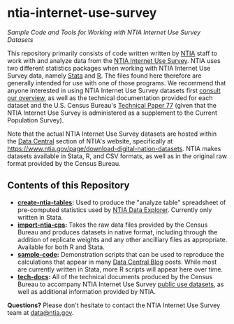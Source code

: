# ntia-internet-use-survey

*Sample Code and Tools for Working with NTIA Internet Use Survey Datasets*

This repository primarily consists of code written written by [NTIA](https://www.ntia.gov) staff to work with and analyze data from the [NTIA Internet Use Survey](https://www.ntia.gov/data). NTIA uses two different statistics packages when working with NTIA Internet Use Survey data, namely [Stata](https://www.stata.com) and [R](https://www.r-project.org). The files found here therefore are generally intended for use with one of those programs. We recommend that anyone interested in using NTIA Internet Use Survey datasets first [consult our overview](https://github.com/NTIADC/ntia-internet-use-survey/blob/main/tech-docs/README.md#new-to-the-ntia-internet-use-survey-important-notes-for-researchers), as well as the technical documentation provided for each dataset and the U.S. Census Bureau's [Technical Paper 77](https://www2.census.gov/programs-surveys/cps/methodology/CPS-Tech-Paper-77.pdf) (given that the NTIA Internet Use Survey is administered as a supplement to the Current Population Survey).

Note that the actual NTIA Internet Use Survey datasets are hosted within the [Data Central](https://www.ntia.gov/data) section of NTIA's website, specifically at <https://www.ntia.gov/page/download-digital-nation-datasets>. NTIA makes datasets available in Stata, R, and CSV formats, as well as in the original raw format provided by the Census Bureau.

## Contents of this Repository

-   [**create-ntia-tables**](https://github.com/NTIADC/ntia-internet-use-survey/tree/main/create-ntia-tables)**:** Used to produce the "analyze table" spreadsheet of pre-computed statistics used by [NTIA Data Explorer](https://www.ntia.gov/data/explorer). Currently only written in Stata.
-   [**import-ntia-cps**](https://github.com/NTIADC/ntia-internet-use-survey/tree/main/import-ntia-cps)**:** Takes the raw data files provided by the Census Bureau and produces datasets in native format, including through the addition of replicate weights and any other ancilliary files as appropriate. Available for both R and Stata.
-   [**sample-code**](https://github.com/NTIADC/ntia-internet-use-survey/tree/main/sample-code)**:** Demonstration scripts that can be used to reproduce the calculations that appear in many [Data Central Blog](https://ntia.gov/data/blogs) posts. While most are currently written in Stata, more R scripts will appear here over time.
-   [**tech-docs**](https://github.com/NTIADC/ntia-internet-use-survey/tree/main/tech-docs)**:** All of the technical documents produced by the Census Bureau to accompany NTIA Internet Use Survey [public use datasets](https://www.ntia.gov/page/download-digital-nation-datasets), as well as additional information provided by NTIA.

**Questions?** Please don't hesitate to contact the NTIA Internet Use Survey team at [data\@ntia.gov](mailto:data@ntia.gov).
